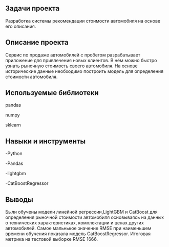 ## Задачи проекта
Разработка системы рекомендации стоимости автомобиля на основе его описания.

## Описание проекта
Сервис по продаже автомобилей с пробегом  разрабатывает приложение для привлечения новых клиентов. В нём можно быстро узнать рыночную стоимость своего автомобиля. На основе исторические данные необходимо построить модель для определения стоимости автомобиля.

## Используемые библиотеки
pandas

numpy

sklearn
## Навыки и инструменты
-Python

-Pandas

-lightgbm

-CatBoostRegressor

## Выводы
Были обучены модели линейной регрессии,LightGBM и CatBoost для определения рыночной стоимости автомобиля основываясь на данных о технических характеристиках, комплектации и ценах других автомобилей. Самое мальнькое значение RMSE при наименьшем времени обучения показала модель CatBoostRegressor. Итоговая метрика на тестовой выборке RMSE 1666.
